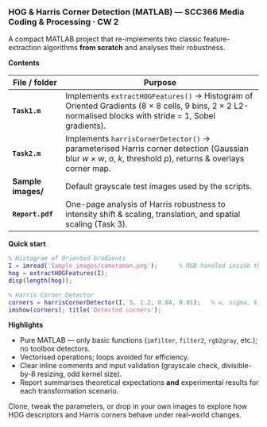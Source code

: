 ### HOG & Harris Corner Detection (MATLAB) — SCC366 Media Coding & Processing · CW 2

A compact MATLAB project that re-implements two classic feature-extraction algorithms **from scratch** and analyses their robustness.&#x20;

**Contents**

| File / folder      | Purpose                                                                                                                                                    |
| ------------------ | ---------------------------------------------------------------------------------------------------------------------------------------------------------- |
| **`Task1.m`**      | Implements `extractHOGFeatures()` → Histogram of Oriented Gradients (8 × 8 cells, 9 bins, 2 × 2 L2-normalised blocks with stride = 1, Sobel gradients).    |
| **`Task2.m`**      | Implements `harrisCornerDetector()` → parameterised Harris corner detection (Gaussian blur *w × w*, σ, *k*, threshold *p*), returns & overlays corner map. |
| **Sample images/** | Default grayscale test images used by the scripts.                                                                                                         |
| **`Report.pdf`**   | One-page analysis of Harris robustness to intensity shift & scaling, translation, and spatial scaling (Task 3).                                            |

**Quick start**

```matlab
% Histogram of Oriented Gradients
I = imread('Sample_images/cameraman.png');      % RGB handled inside the function
hog = extractHOGFeatures(I);
disp(length(hog));

% Harris Corner Detector
corners = harrisCornerDetector(I, 5, 1.2, 0.04, 0.01);   % w, sigma, k, p
imshow(corners); title('Detected corners');
```

**Highlights**

* Pure MATLAB — only basic functions (`imfilter`, `filter2`, `rgb2gray`, etc.); no toolbox detectors.
* Vectorised operations; loops avoided for efficiency.
* Clear inline comments and input validation (grayscale check, divisible-by-8 resizing, odd kernel size).
* Report summarises theoretical expectations **and** experimental results for each transformation scenario.

Clone, tweak the parameters, or drop in your own images to explore how HOG descriptors and Harris corners behave under real-world changes.
